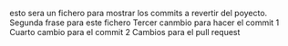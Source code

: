 esto sera un fichero para mostrar los commits a revertir del poyecto. 
Segunda frase para este fichero
Tercer canmbio para hacer el commit 1
Cuarto cambio para el commit 2
Cambios para el pull request 
